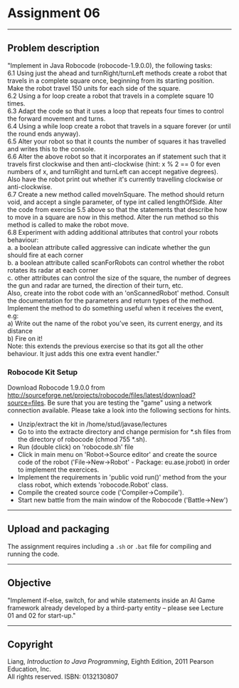 # Assignment 06

---

## Problem description

"Implement in Java Robocode (robocode-1.9.0.0), the following tasks:  
6.1 Using just the ahead and turnRight/turnLeft methods create a robot that travels in a complete square once, beginning from its starting position. Make the robot travel 150 units for each side of the square.  
6.2 Using a for loop create a robot that travels in a complete square 10 times.  
6.3 Adapt the code so that it uses a loop that repeats four times to control the forward movement and turns.  
6.4 Using a while loop create a robot that travels in a square forever (or until the round ends anyway).  
6.5 Alter your robot so that it counts the number of squares it has travelled and writes this to the console.  
6.6 Alter the above robot so that it incorporates an if statement such that it travels first clockwise and then anti-clockwise (hint: x % 2 == 0 for even numbers of x, and turnRight and turnLeft can accept negative degrees). Also have the robot print out whether it's currently travelling clockwise or anti-clockwise.  
6.7 Create a new method called moveInSquare. The method should return void, and accept a single parameter, of type int called lengthOfSide. Alter the code from exercise 5.5 above so that the statements that describe how to move in a square are now in this method. Alter the run method so this method is called to make the robot move.  
6.8 Experiment with adding additional attributes that control your robots behaviour:  
a. a boolean attribute called aggressive can indicate whether the gun should fire at each corner  
b. a boolean attribute called scanForRobots can control whether the robot rotates its radar at each corner  
c. other attributes can control the size of the square, the number of degrees the gun and radar are turned, the direction of their turn, etc.  
Also, create into the robot code with an 'onScannedRobot' method. Consult the documentation for the parameters and return types of the method. Implement the method to do something useful when it receives the event, e.g:  
a) Write out the name of the robot you’ve seen, its current energy, and its distance  
b) Fire on it!  
Note: this extends the previous exercise so that its got all the other behaviour. It just adds this one extra event handler."

### Robocode Kit Setup

Download Robocode 1.9.0.0 from http://sourceforge.net/projects/robocode/files/latest/download?source=files. Be sure that you are testing the "game" using a network connection available. Please take a look into the following sections for hints.
- Unzip/extract the kit in /home/stud/javase/lectures
- Go to into the extracte directory and change permision for *.sh files from the directory of robocode (chmod 755 *.sh).
- Run (double click) on 'robocode.sh' file
- Click in main menu on 'Robot->Source editor' and create the source code of the robot ('File->New->Robot' - Package: eu.ase.jrobot) in order to implement the exercices.
- Implement the requirements in 'public void run()' method from the your class robot, which extends 'robocode.Robot' class.
- Compile the created source code ('Compiler->Compile').
- Start new battle from the main window of the Robocode ('Battle->New')

---

## Upload and packaging

The assignment requires including a `.sh` or `.bat` file for compiling and running the code.

---

## Objective

"Implement if-else, switch, for and while statements inside an AI Game framework already developed by a third-party entity – please see Lecture 01 and 02 for start-up."

---

## Copyright

Liang, *Introduction to Java Programming*, Eighth Edition, 2011 Pearson Education, Inc.  
All rights reserved. ISBN: 0132130807
